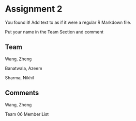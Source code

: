# Assignment 2

You found it!  Add text to as if it were a regular R Markdown file.

Put your name in the Team Section and comment

## Team

Wang, Zheng

Banatwala, Azeem

Sharma, Nikhil

## Comments

Wang, Zheng

Team 06 Member List
